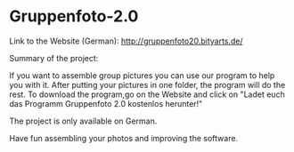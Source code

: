 # Gruppenfoto-2.0

Link to the Website (German): http://gruppenfoto20.bityarts.de/

Summary of the project:

If you want to assemble group pictures you can use our program to help you with it. After putting your pictures in one folder, the program will do the rest.
To download the program,go on the Website and click on "Ladet euch das Programm Gruppenfoto 2.0 kostenlos herunter!"

The project is only available on German.

Have fun assembling your photos and improving the software.
